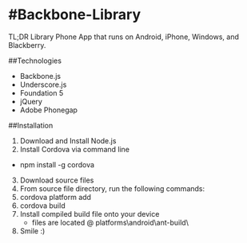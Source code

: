 #Backbone-Library
================

TL;DR
Library Phone App that runs on Android, iPhone, Windows, and Blackberry.

##Technologies
- Backbone.js
- Underscore.js
- Foundation 5
- jQuery
- Adobe Phonegap

##Installation
1. Download and Install Node.js
2. Install Cordova via command line
  - npm install -g cordova
3. Download source files
4. From source file directory, run the following commands:
  1. cordova platform add <platform>
  2. cordova build
5. Install compiled build file onto your device
   - files are located @  platforms\android\ant-build\
6. Smile :)



